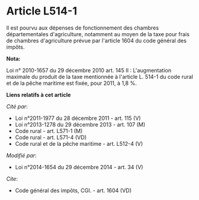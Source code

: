 # Article L514-1

Il est pourvu aux dépenses de fonctionnement des chambres départementales d'agriculture, notamment au moyen de la taxe pour
frais de chambres d'agriculture prévue par l'article 1604 du code général des impôts.

**Nota:**

Loi n° 2010-1657 du 29 décembre 2010 art. 145 II : L'augmentation maximale du produit de la taxe mentionnée à l'article L.
514-1 du code rural et de la pêche maritime est fixée, pour 2011, à 1,8 %.

**Liens relatifs à cet article**

_Cité par_:

  - Loi n°2011-1977 du 28 décembre 2011 - art. 115 (V)
  - Loi n°2013-1278 du 29 décembre 2013 - art. 107 (M)
  - Code rural - art. L571-1 (M)
  - Code rural - art. L571-4 (VD)
  - Code rural et de la pêche maritime - art. L512-4 (V)

_Modifié par_:

  - Loi n°2014-1654 du 29 décembre 2014 - art. 34 (V)

_Cite_:

  - Code général des impôts, CGI. - art. 1604 (VD)
